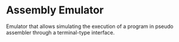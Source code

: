 # Assembly Emulator
Emulator that allows simulating the execution of a program in pseudo assembler through a terminal-type interface.
